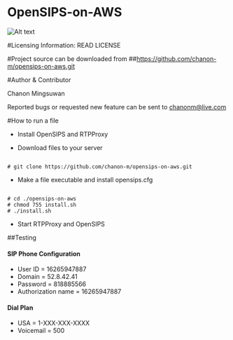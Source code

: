 # OpenSIPS-on-AWS

![Alt text](http://www.icalleasy.com/images/opensips-aws.png "OpenSIPS on AMAZON EC2") 

#Licensing Information: READ LICENSE

#Project source can be downloaded from
##https://github.com/chanon-m/opensips-on-aws.git

#Author & Contributor

Chanon Mingsuwan

Reported bugs or requested new feature can be sent to chanonm@live.com

#How to run a file
* Install OpenSIPS and RTPProxy

* Download files to your server

```

# git clone https://github.com/chanon-m/opensips-on-aws.git

```

* Make a file executable and install opensips.cfg

```

# cd ./opensips-on-aws
# chmod 755 install.sh
# ./install.sh

```

* Start RTPProxy and OpenSIPS

##Testing

#### SIP Phone Configuration
  * User ID = 16265947887
  * Domain = 52.8.42.41
  * Password = 818885566
  * Authorization name = 16265947887
 
#### Dial Plan
  * USA = 1-XXX-XXX-XXXX 
  * Voicemail = 500
